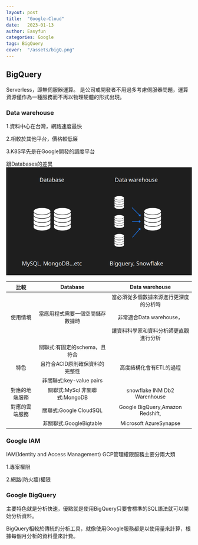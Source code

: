 ```yaml
---
layout: post
title:  "Google-Cloud"
date:   2023-01-13
author: Easyfun
categories: Google
tags: BigQuery
cover:  "/assets/bigQ.png"
---
```


## BigQuery

Serverless，即無伺服器運算。
是公司或開發者不用過多考慮伺服器問題，運算資源僅作為一種服務而不再以物理硬體的形式出現。

### Data warehouse

1.資料中心在台灣，網路速度最快

2.相較於其他平台，價格較低廉

3.K8S早先是在Google開發的調度平台

跟Databases的差異
![Alt text](/assets/data.png)

|    **比較**    |           **Database**           |          **Data warehouse**            |
| :------------: | :------------------------------: | :------------------------------------: |
|                |                                  | 當必須從多個數據來源進行更深度的分析時 |
|    使用情境    | 當應用程式需要一個空間儲存數據時 |         非常適合Data warehouse，       |
|                |                                  | 讓資料科學家和資料分析師更直觀進行分析 | 
|                |   關聯式:有固定的schema，且符合  |                                        |
|      特色      |  且符合ACID原則確保資料的完整性  |        高度結構化會有ETL的過程         |
|                |     非關聯式:key-value pairs     |                                        |
| 對應的地端服務 | 關聯式:MySql 非關聯式:MongoDB    |      snowflake INM Db2 Warenhouse      |
| 對應的雲端服務 |     關聯式:Google CloudSQL       |    Google BigQuery,Amazon Redshift,    |
|                |     非關聯式:GoogleBigtable      |         Microsoft AzureSynapse         |


### Google IAM

IAM(Identity and Access Management)
GCP管理權限服務主要分兩大類

1.專案權限

2.網路(防火牆)權限

### Google BigQuery

主要特色就是分析快速，優點就是使用BigQuery只要會標準的SQL語法就可以開始分析資料。

BigQuery相較於傳統的分析工具，就像使用Google服務都是以使用量來計算，根據每個月分析的資料量來計費。



[jekyll]:      http://jekyllrb.com
[jekyll-gh]:   https://github.com/jekyll/jekyll
[jekyll-help]: https://github.com/jekyll/jekyll-help
[highlight]:   https://highlightjs.org/
[lightbox]:    http://lokeshdhakar.com/projects/lightbox2/
[jekyll-archive]: https://github.com/jekyll/jekyll-archives
[liquid]: https://github.com/Shopify/liquid/wiki/Liquid-for-Designers
